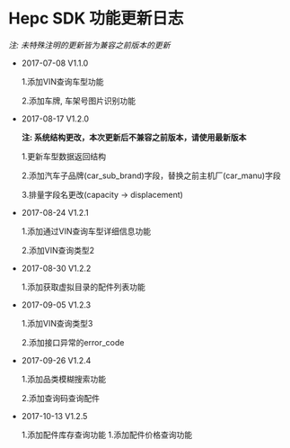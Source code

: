 Hepc SDK 功能更新日志
========
*注: 未特殊注明的更新皆为兼容之前版本的更新*

+ 2017-07-08 V1.1.0 

    1.添加VIN查询车型功能
    
    2.添加车牌, 车架号图片识别功能
    
+ 2017-08-17 V1.2.0

    **注: 系统结构更改，本次更新后不兼容之前版本，请使用最新版本**
    
    1.更新车型数据返回结构
    
    2.添加汽车子品牌(car_sub_brand)字段，替换之前主机厂(car_manu)字段
    
    3.排量字段名更改(capacity -> displacement)
    
+ 2017-08-24 V1.2.1

    1.添加通过VIN查询车型详细信息功能
    
    2.添加VIN查询类型2
    
+ 2017-08-30 V1.2.2

    1.添加获取虚拟目录的配件列表功能
    
+ 2017-09-05 V1.2.3
    
    1.添加VIN查询类型3
    
    2.添加接口异常的error_code
    
+ 2017-09-26 V1.2.4

    1.添加品类模糊搜索功能
    
    2.添加查询码查询配件
    
+ 2017-10-13 V1.2.5

    1.添加配件库存查询功能
    1.添加配件价格查询功能